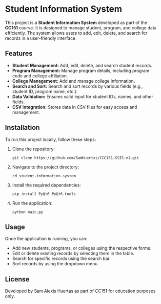 <!DOCTYPE html>
<html>
<body>
    <div>
        <h1>Student Information System</h1>
        <p>
            This project is a <strong>Student Information System</strong> developed as part of the <strong>CC151</strong> course. 
            It is designed to manage student, program, and college data efficiently. The system allows users to add, edit, delete, 
            and search for records in a user-friendly interface.
        </p>
        <h2>Features</h2>
        <ul>
            <li><strong>Student Management:</strong> Add, edit, delete, and search student records.</li>
            <li><strong>Program Management:</strong> Manage program details, including program code and college affiliation.</li>
            <li><strong>College Management:</strong> Add and manage college information.</li>
            <li><strong>Search and Sort:</strong> Search and sort records by various fields (e.g., student ID, program name, etc.).</li>
            <li><strong>Data Validation:</strong> Ensures valid input for student IDs, names, and other fields.</li>
            <li><strong>CSV Integration:</strong> Stores data in CSV files for easy access and management.</li>
        </ul>
        <h2>Installation</h2>
        <p>To run this project locally, follow these steps:</p>
        <ol>
            <li>Clone the repository:</li>
            <pre><code>git clone https://github.com/SamHuertas/CCC151-SSIS-v1.git</code></pre>
            <li>Navigate to the project directory:</li>
            <pre><code>cd student-information-system</code></pre>
            <li>Install the required dependencies:</li>
            <pre><code>pip install PyQt6 PyQt6-tools</code></pre>
            <li>Run the application:</li>
            <pre><code>python main.py</code></pre>
        </ol>
        <h2>Usage</h2>
        <p>
            Once the application is running, you can:
        </p>
        <ul>
            <li>Add new students, programs, or colleges using the respective forms.</li>
            <li>Edit or delete existing records by selecting them in the table.</li>
            <li>Search for specific records using the search bar.</li>
            <li>Sort records by using the dropdown menu.</li>
        </ul>
        <h2>License</h2>
        <p>
            Developed by Sam Alexis Huertas as part of CC151 for education purposes only.
        </p>
    </div>
</body>
</html>
